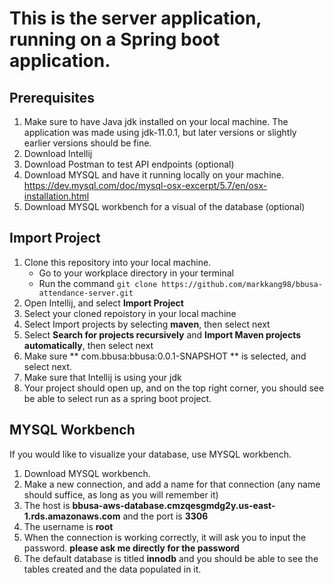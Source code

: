 # This is the server application, running on a Spring boot application. 
## Prerequisites 
1. Make sure to have Java jdk installed on your local machine. The application was made using jdk-11.0.1, but later versions or slightly 
  earlier versions should be fine. 
2. Download Intellij 
3. Download Postman to test API endpoints (optional) 
4. Download MYSQL and have it running locally on your machine. https://dev.mysql.com/doc/mysql-osx-excerpt/5.7/en/osx-installation.html
5. Download MYSQL workbench for a visual of the database (optional)

## Import Project
1. Clone this repository into your local machine. 
   - Go to your workplace directory in your terminal 
   - Run the command `git clone https://github.com/markkang98/bbusa-attendance-server.git` 
2. Open Intellij, and select **Import Project**
3. Select your cloned repoistory in your local machine
4. Select Import projects by selecting **maven**, then select next
5. Select  **Search for projects recursively** and **Import Maven projects automatically**, then select next
6. Make sure ** com.bbusa:bbusa:0.0.1-SNAPSHOT ** is selected, and select next. 
7. Make sure that Intellij is using your jdk
8. Your project should open up, and on the top right corner, you should see be able to select run as a spring boot project. 

## MYSQL Workbench 
If you would like to visualize your database, use MYSQL workbench. 

1. Download MYSQL workbench. 
2. Make a new connection, and add a name for that connection (any name should suffice, as long as you will remember it)
3. The host is **bbusa-aws-database.cmzqesgmdg2y.us-east-1.rds.amazonaws.com** and the port is **3306** 
4. The username is **root**
5. When the connection is working correctly, it will ask you to input the password. **please ask me directly for the password** 
6. The default database is titled **innodb** and you should be able to see the tables created and the data populated in it. 
